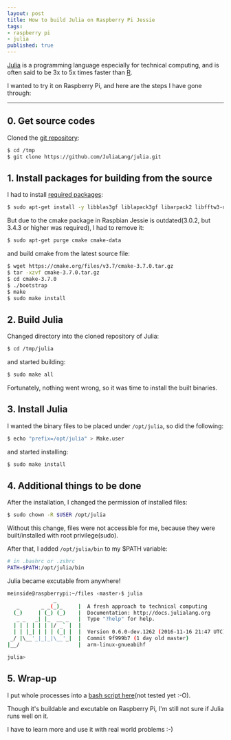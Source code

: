 ```yaml
---
layout: post
title: How to build Julia on Raspberry Pi Jessie
tags:
- raspberry pi
- julia
published: true
---
```


[Julia](http://julialang.org/) is a programming language especially for technical computing, and is often said to be 3x to 5x times faster than [R](https://www.r-project.org/).

I wanted to try it on Raspberry Pi, and here are the steps I have gone through:

----

## 0. Get source codes

Cloned the [git repository](https://github.com/JuliaLang/julia):

```bash
$ cd /tmp
$ git clone https://github.com/JuliaLang/julia.git
```

## 1. Install packages for building from the source

I had to install [required packages](https://github.com/JuliaLang/julia#Required-Build-Tools-External-Libraries):

```bash
$ sudo apt-get install -y libblas3gf liblapack3gf libarpack2 libfftw3-dev libgmp3-dev libmpfr-dev libblas-dev liblapack-dev cmake gcc-4.8 g++-4.8 gfortran libgfortran3 m4 libedit-dev
```

But due to the cmake package in Raspbian Jessie is outdated(3.0.2, but 3.4.3 or higher was required), I had to remove it:

```bash
$ sudo apt-get purge cmake cmake-data
```

and build cmake from the latest source file:

```bash
$ wget https://cmake.org/files/v3.7/cmake-3.7.0.tar.gz
$ tar -xzvf cmake-3.7.0.tar.gz
$ cd cmake-3.7.0
$ ./bootstrap
$ make
$ sudo make install
```

## 2. Build Julia

Changed directory into the cloned repository of Julia:

```bash
$ cd /tmp/julia
```

and started building:

```bash
$ sudo make all
```

Fortunately, nothing went wrong, so it was time to install the built binaries.

## 3. Install Julia

I wanted the binary files to be placed under `/opt/julia`, so did the following:

```bash
$ echo "prefix=/opt/julia" > Make.user
```

and started installing:

```bash
$ sudo make install
```

## 4. Additional things to be done

After the installation, I changed the permission of installed files:

```bash
$ sudo chown -R $USER /opt/julia
```

Without this change, files were not accessible for me, because they were built/installed with root privilege(sudo).

After that, I added `/opt/julia/bin` to my $PATH variable:

```bash
# in .bashrc or .zshrc
PATH=$PATH:/opt/julia/bin
```

Julia became excutable from anywhere!

```bash
meinside@raspberrypi:~/files ‹master›$ julia
               _
   _       _ _(_)_     |  A fresh approach to technical computing
  (_)     | (_) (_)    |  Documentation: http://docs.julialang.org
   _ _   _| |_  __ _   |  Type "?help" for help.
  | | | | | | |/ _` |  |
  | | |_| | | | (_| |  |  Version 0.6.0-dev.1262 (2016-11-16 21:47 UTC)
 _/ |\__'_|_|_|\__'_|  |  Commit 9f999b7 (1 day old master)
|__/                   |  arm-linux-gnueabihf

julia>
```

## 5. Wrap-up

I put whole processes into a [bash script here](https://github.com/meinside/rpi-configs/blob/master/bin/prep_julia.sh)(not tested yet :-O).

Though it's buildable and excutable on Raspberry Pi, I'm still not sure if Julia runs well on it.

I have to learn more and use it with real world problems :-)

